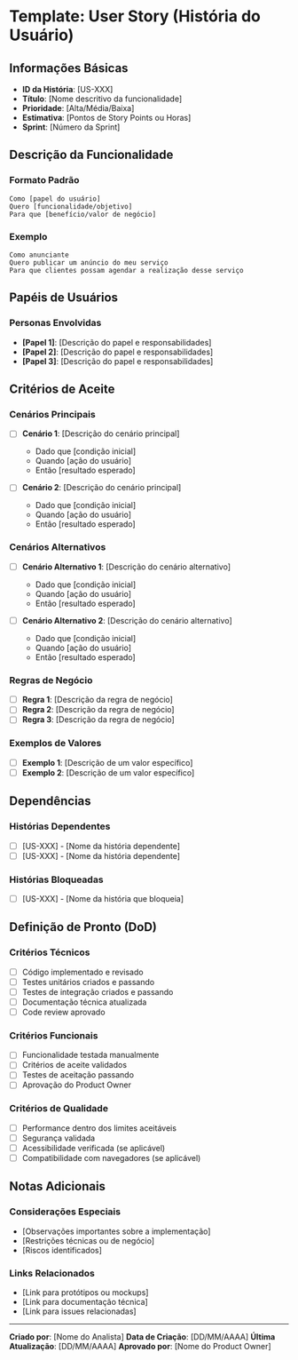 # Template: User Story (História do Usuário)

## Informações Básicas
- **ID da História**: [US-XXX]
- **Título**: [Nome descritivo da funcionalidade]
- **Prioridade**: [Alta/Média/Baixa]
- **Estimativa**: [Pontos de Story Points ou Horas]
- **Sprint**: [Número da Sprint]

## Descrição da Funcionalidade

### Formato Padrão
```
Como [papel do usuário]
Quero [funcionalidade/objetivo]
Para que [benefício/valor de negócio]
```

### Exemplo
```
Como anunciante
Quero publicar um anúncio do meu serviço
Para que clientes possam agendar a realização desse serviço
```

## Papéis de Usuários

### Personas Envolvidas
- **[Papel 1]**: [Descrição do papel e responsabilidades]
- **[Papel 2]**: [Descrição do papel e responsabilidades]
- **[Papel 3]**: [Descrição do papel e responsabilidades]

## Critérios de Aceite

### Cenários Principais
- [ ] **Cenário 1**: [Descrição do cenário principal]
  - Dado que [condição inicial]
  - Quando [ação do usuário]
  - Então [resultado esperado]

- [ ] **Cenário 2**: [Descrição do cenário principal]
  - Dado que [condição inicial]
  - Quando [ação do usuário]
  - Então [resultado esperado]

### Cenários Alternativos
- [ ] **Cenário Alternativo 1**: [Descrição do cenário alternativo]
  - Dado que [condição inicial]
  - Quando [ação do usuário]
  - Então [resultado esperado]

- [ ] **Cenário Alternativo 2**: [Descrição do cenário alternativo]
  - Dado que [condição inicial]
  - Quando [ação do usuário]
  - Então [resultado esperado]

### Regras de Negócio
- [ ] **Regra 1**: [Descrição da regra de negócio]
- [ ] **Regra 2**: [Descrição da regra de negócio]
- [ ] **Regra 3**: [Descrição da regra de negócio]

### Exemplos de Valores
- [ ] **Exemplo 1**: [Descrição de um valor específico]
- [ ] **Exemplo 2**: [Descrição de um valor específico]

## Dependências

### Histórias Dependentes
- [ ] [US-XXX] - [Nome da história dependente]
- [ ] [US-XXX] - [Nome da história dependente]

### Histórias Bloqueadas
- [ ] [US-XXX] - [Nome da história que bloqueia]

## Definição de Pronto (DoD)

### Critérios Técnicos
- [ ] Código implementado e revisado
- [ ] Testes unitários criados e passando
- [ ] Testes de integração criados e passando
- [ ] Documentação técnica atualizada
- [ ] Code review aprovado

### Critérios Funcionais
- [ ] Funcionalidade testada manualmente
- [ ] Critérios de aceite validados
- [ ] Testes de aceitação passando
- [ ] Aprovação do Product Owner

### Critérios de Qualidade
- [ ] Performance dentro dos limites aceitáveis
- [ ] Segurança validada
- [ ] Acessibilidade verificada (se aplicável)
- [ ] Compatibilidade com navegadores (se aplicável)

## Notas Adicionais

### Considerações Especiais
- [Observações importantes sobre a implementação]
- [Restrições técnicas ou de negócio]
- [Riscos identificados]

### Links Relacionados
- [Link para protótipos ou mockups]
- [Link para documentação técnica]
- [Link para issues relacionadas]

---

**Criado por**: [Nome do Analista]
**Data de Criação**: [DD/MM/AAAA]
**Última Atualização**: [DD/MM/AAAA]
**Aprovado por**: [Nome do Product Owner]
